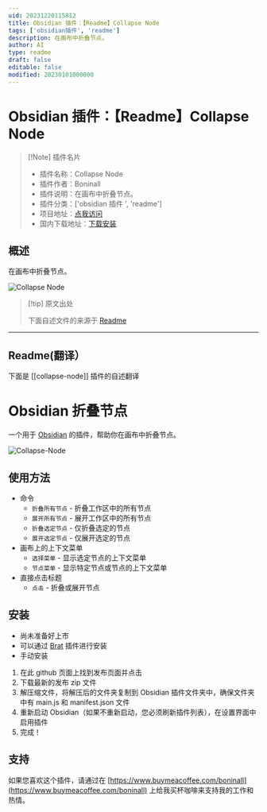 ```yaml
---
uid: 20231220115812
title: Obsidian 插件：【Readme】Collapse Node
tags: ['obsidian插件', 'readme']
description: 在画布中折叠节点。
author: AI
type: readme
draft: false
editable: false
modified: 20230101000000
---
```


# Obsidian 插件：【Readme】Collapse Node

> [!Note] 插件名片
> - 插件名称：Collapse Node
> - 插件作者：Boninall
> - 插件说明：在画布中折叠节点。
> - 插件分类：['obsidian 插件 ', 'readme']
> - 项目地址：[点我访问](https://github.com/quorafind/obsidian-collapse-node)
> - 国内下载地址：[下载安装](https://pkmer.cn/products/plugin/pluginMarket/?collapse-node)

## 概述

在画布中折叠节点。

![Collapse Node](https://cdn.pkmer.cn/covers/collapse-node.gif)

> [!tip] 原文出处
>
>下面自述文件的来源于 [Readme](https://ghproxy.net/https://raw.githubusercontent.com/Quorafind/Obsidian-Collapse-Node/master/README.md)

---

## Readme(翻译）

下面是 [[collapse-node]] 插件的自述翻译

# Obsidian 折叠节点

一个用于 [Obsidian](https://obsidian.md) 的插件，帮助你在画布中折叠节点。

![Collapse-Node](https://cdn.pkmer.cn/covers/collapse-node_2_0.gif)

## 使用方法

- 命令
    - `折叠所有节点` - 折叠工作区中的所有节点
    - `展开所有节点` - 展开工作区中的所有节点
    - `折叠选定节点` - 仅折叠选定的节点
    - `展开选定节点` - 仅展开选定的节点
- 画布上的上下文菜单
    - `选择菜单` - 显示选定节点的上下文菜单
    - `节点菜单` - 显示特定节点或节点的上下文菜单
- 直接点击标题
    - `点击` - 折叠或展开节点

## 安装

- 尚未准备好上市
- 可以通过 [Brat](https://github.com/TfTHacker/obsidian42-brat) 插件进行安装
- 手动安装

1. 在此 github 页面上找到发布页面并点击
2. 下载最新的发布 zip 文件
3. 解压缩文件，将解压后的文件夹复制到 Obsidian 插件文件夹中，确保文件夹中有 main.js 和 manifest.json 文件
4. 重新启动 Obsidian（如果不重新启动，您必须刷新插件列表），在设置界面中启用插件
5. 完成！

## 支持

如果您喜欢这个插件，请通过在 [https://www.buymeacoffee.com/boninall](https://www.buymeacoffee.com/boninall) 上给我买杯咖啡来支持我的工作和热情。
